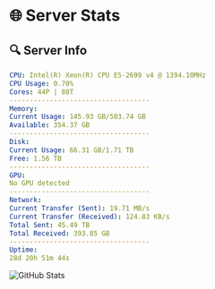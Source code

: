 # 🌐 Server Stats
## 🔍 Server Info
```yaml
CPU: Intel(R) Xeon(R) CPU E5-2699 v4 @ 1394.10MHz
CPU Usage: 0.70%
Cores: 44P | 88T
-----------------------------------
Memory:
Current Usage: 145.93 GB/503.74 GB
Available: 354.37 GB
-----------------------------------
Disk:
Current Usage: 66.31 GB/1.71 TB
Free: 1.56 TB
-----------------------------------
GPU:
No GPU detected
-----------------------------------
Network:
Current Transfer (Sent): 19.71 MB/s
Current Transfer (Received): 124.83 KB/s
Total Sent: 45.49 TB
Total Received: 393.85 GB
-----------------------------------
Uptime:
28d 20h 51m 44s
```
![GitHub Stats](https://img.shields.io/badge/Updated-2025-04-05_18:14:33-blue)